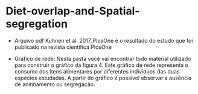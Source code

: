 # Diet-overlap-and-Spatial-segregation

- Arquivo pdf Kuhnen et al. 2017_PlosOne é o resultado do estudo que foi publicado na revista científica PlosOne

- Gráfico de rede: Nesta pasta você vai encontrar todo material utilizado para construir o gráfico da figura 4. Este gráfico de rede representa o consumo dos itens alimentares por diferentes indivíduos das duas espécies estudadas. A partir do gráfico é possível observar a ausência de aninhamento ou segregação.
